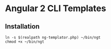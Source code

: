 # Angular 2 CLI Templates

## Installation
```
ln -s $(realpath ng-templator.php) ~/bin/ngt
chmod +x ~/bin/ngt
```